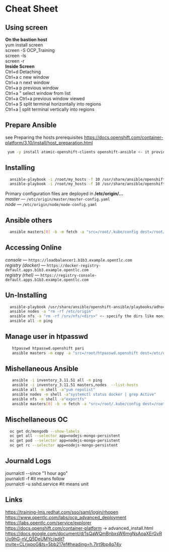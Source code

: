 # Cheat Sheet
## Using screen
 **On the bastion host**  
 yum install screen  
 screen -S OCP_Training  
 screen -ls  
 screen -r *<session name>*  
 **Inside Screen**  
 Ctrl+d         Detaching  
 Ctrl+a c	new window  
 Ctrl+a n	next window   
 Ctrl+a p	previous window	    
 Ctrl+a \"	select window from list  
 Ctrl+a Ctrl+a	previous window viewed  
 Ctrl+a S	split terminal horizontally into regions  
 Ctrl+a |	split terminal vertically into regions   

## Prepare Ansible
 see Preparing the hosts prerequisites https://docs.openshift.com/container-platform/3.10/install/host_preparation.html   
```bash  
 yum -y install atomic-openshift-clients openshift-ansible <- it provides ansible playbooks   
```
## Installing
```bash
  ansible-playbook -i /root/my_hosts -f 10 /usr/share/ansible/openshift-ansible/playbooks/prerequisites.yml   
  ansible-playbook -i /root/my_hosts -f 10 /usr/share/ansible/openshift-ansible/playbooks/deploy_cluster.yml 
```
Primary configuration files are deployed in  **/etc/origin/...**   
  *master* &mdash;  `/etc/origin/master/master-config.yaml`  
  *node*   &mdash;  `/etc/origin/node/node-config.yaml`  

## Ansible others
```bash
  ansible masters[0] -b -m fetch -a "src=/root/.kube/config dest=/root/.kube/config flat=yes"  <- so to run from bastion oc command as system:admin    
```
## Accessing Online   
 *console* &mdash; `https://loadbalancer1.b1b3.example.opentlc.com`  
 *registry (docker)* &mdash; `https://docker-registry-default.apps.b1b3.example.opentlc.com`  
 *registry (rhel)* &mdash; `https://registry-console-default.apps.b1b3.example.opentlc.com`    

## Un-Installing
```bash
  ansible-playbook /usr/share/ansible/openshift-ansible/playbooks/adhoc/uninstall.yml  
  ansible nodes -a "rm -rf /etc/origin"  
  ansible nfs -a "rm -rf /srv/nfs/<dirs>" <- specify the dirs like monitorings,loggings etc etc   
  ansible all -m ping  
```

## Manage user in htpasswd  
```bash
   htpasswd htpasswd.openshift pari
   ansible masters -m copy -a "src=/root/htpasswd.openshift dest=/etc/origin/master/htpasswd remote_src=False"  
```

## Mishellaneous Ansible
```bash  
   ansible -i inventory_3.11.51 all -m ping
   ansible -i inventory_3.11.51 masters,nodes  --list-hosts  
   ansible all -m shell -a"yum repolist"  
   ansible nodes -m shell -a"systemctl status docker | grep Active"  
   ansible nfs -m shell -a"exportfs"  
   ansible masters[0] -b -m fetch -a "src=/root/.kube/config dest=/root/.kube/config flat=yes"  
```

## Mischellaneous OC

```bash
  oc get dc/mongodb --show-labels  
  oc get all --selector app=nodejs-mongo-persistent   
  oc get pod --selector app=nodejs-mongo-persistent  
  oc get rc --selector app=nodejs-mongo-persistent  
```

 
## Journald Logs
 journalctl --since "1 hour ago"     
 journalctl -f  #it means follow   
 journalctl -u sshd.service #it means unit    

## Links
 https://training-lms.redhat.com/sso/saml/login/rhopen
 https://www.opentlc.com/labs/ocp_advanced_deployment   
 https://labs.opentlc.com/service/explorer  
 https://docs.openshift.com/container-platform -> advanced_install.html  
 https://docs.google.com/document/d/1sQaWQmBnbxsW6mgNsAoaXErGvRUo9hG-nV_Q5DeUMYc/edit?invite=CLrjxpoG&ts=5bb217ef#heading=h.7lrt9bp4q74y     

